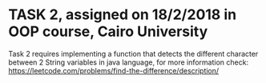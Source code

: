 # TASK 2, assigned on 18/2/2018 in OOP course, Cairo University
Task 2 requires implementing a function that detects the different character between 2 String variables in java language, for more information check: https://leetcode.com/problems/find-the-difference/description/
